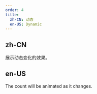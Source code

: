 ```yaml
---
order: 4
title:
  zh-CN: 动态
  en-US: Dynamic
---
```


## zh-CN

展示动态变化的效果。

## en-US

The count will be animated as it changes.